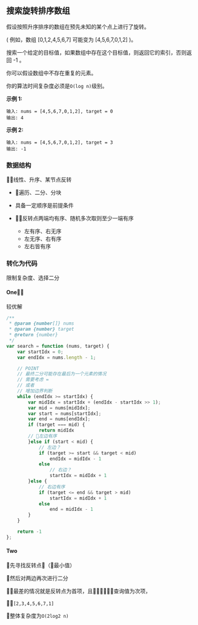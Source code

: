## 搜索旋转排序数组

假设按照升序排序的数组在预先未知的某个点上进行了旋转。

( 例如，数组 [0,1,2,4,5,6,7] 可能变为 [4,5,6,7,0,1,2] )。

搜索一个给定的目标值，如果数组中存在这个目标值，则返回它的索引，否则返回 -1 。

你可以假设数组中不存在重复的元素。

你的算法时间复杂度必须是`O(log n)`级别。

**示例 1:**

```
输入: nums = [4,5,6,7,0,1,2], target = 0
输出: 4
```

**示例 2:**

```
输入: nums = [4,5,6,7,0,1,2], target = 3
输出: -1
```

### 数据结构

线性、升序、某节点反转

* 遍历、二分、分块
* 具备一定顺序是前提条件
* 反转点两端均有序、随机多次取则至少一端有序

    * 左有序、右无序
    * 左无序、右有序
    * 左右皆有序

### 转化为代码

限制复杂度、选择二分

#### One

较优解

```javascript
/**
 * @param {number[]} nums
 * @param {number} target
 * @return {number}
 */
var search = function (nums, target) {
    var startIdx = 0;
    var endIdx = nums.length - 1;

    // POINT
    // 最终二分可能存在最后为一个元素的情况
    // 需要考虑 =
    // 或者
    // 增加边界判断
    while (endIdx >= startIdx) {
        var midIdx = startIdx + (endIdx - startIdx >> 1);
        var mid = nums[midIdx];
        var start = nums[startIdx];
        var end = nums[endIdx];
        if (target === mid) {
            return midIdx
        // 左边有序
        }else if (start < mid) {
            // 左边？
            if (target >= start && target < mid)
                endIdx = midIdx - 1
            else
                // 右边？
                startIdx = midIdx + 1
        }else {
            // 右边有序
            if (target <= end && target > mid)
                startIdx = midIdx + 1
            else
                end = midIdx - 1
        }
    }

    return -1
};
```

#### Two

先寻找反转点（最小值）

然后对两边再次进行二分

最差的情况就是反转点为首项，且查询值为次项，

`[2,3,4,5,6,7,1]`

整体复杂度为`O(2log2 n)`